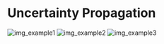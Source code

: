 # Uncertainty Propagation

![img_example1](https://user-images.githubusercontent.com/69342197/95998567-ab05a580-0e3d-11eb-86d4-6457df4ab28c.png)
![img_example2](https://user-images.githubusercontent.com/69342197/95998571-ac36d280-0e3d-11eb-8663-6ab7f2123d34.png)
![img_example3](https://user-images.githubusercontent.com/69342197/95998584-ae009600-0e3d-11eb-9f58-7e9c7aae1fe2.png)

